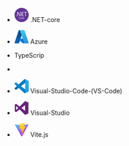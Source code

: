 
* <img width="32" src="https://raw.githubusercontent.com/Aoa77/visual-studio-tutorials/main/devicon/png-512/.NET-core.png" /> .NET-core


* <img width="32" src="https://raw.githubusercontent.com/Aoa77/visual-studio-tutorials/main/devicon/png-512/Azure.png" /> Azure


* TypeScrip


* 


* <img width="32" src="https://raw.githubusercontent.com/Aoa77/visual-studio-tutorials/main/devicon/png-512/Visual-Studio-Code-(VS-Code).png" /> Visual-Studio-Code-(VS-Code)
* <img width="32" src="https://raw.githubusercontent.com/Aoa77/visual-studio-tutorials/main/devicon/png-512/Visual-Studio.png" /> Visual-Studio
* <img width="32" src="https://raw.githubusercontent.com/Aoa77/visual-studio-tutorials/main/devicon/png-512/Vite.js.png" /> Vite.js